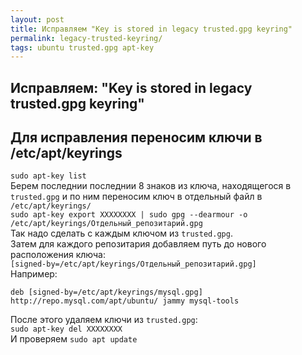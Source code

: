 ```yaml
---
layout: post
title: Исправляем "Key is stored in legacy trusted.gpg keyring"
permalink: legacy-trusted-keyring/
tags: ubuntu trusted.gpg apt-key
---
```

Исправляем: "Key is stored in legacy trusted.gpg keyring"
---

## Для исправления переносим ключи в /etc/apt/keyrings
`sudo apt-key list`  
Берем последнии последнии 8 знаков из ключа, находящегося в `trusted.gpg` и по ним переносим ключ в отдельный файл в `/etc/apt/keyrings/`  
`sudo apt-key export ХХХХХХХХ | sudo gpg --dearmour -o /etc/apt/keyrings/Отдельный_репозитарий.gpg`  
Так надо сделать с каждым ключом из `trusted.gpg`.  
Затем для каждого репозитария добавляем путь до нового расположения ключа:  
`[signed-by=/etc/apt/keyrings/Отдельный_репозитарий.gpg]`  
Например:
```
deb [signed-by=/etc/apt/keyrings/mysql.gpg] http://repo.mysql.com/apt/ubuntu/ jammy mysql-tools
```
После этого удаляем ключи из `trusted.gpg`:  
`sudo apt-key del ХХХХХХХХ`  
И проверяем `sudo apt update`